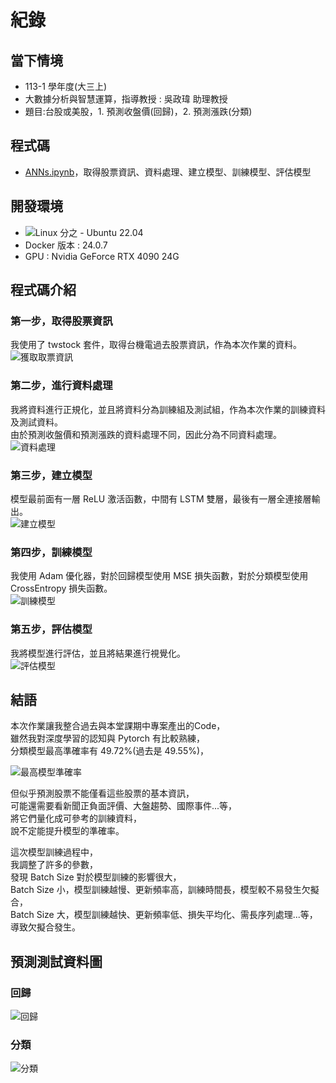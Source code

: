 # 紀錄
## 當下情境
- 113-1 學年度(大三上)
- 大數據分析與智慧運算，指導教授 : 吳政瑋 助理教授
- 題目:台股或美股，1. 預測收盤價(回歸)，2. 預測漲跌(分類)

## 程式碼
- [ANNs.ipynb](./ANNs/ANNs.ipynb)，取得股票資訊、資料處理、建立模型、訓練模型、評估模型
## 開發環境
- ![Linux 分之 - Ubuntu 22.04](./img/2024-12-06%2020-28-54.png)
- Docker 版本 : 24.0.7
- GPU : Nvidia GeForce RTX 4090 24G

## 程式碼介紹
### 第一步，取得股票資訊
我使用了 twstock 套件，取得台機電過去股票資訊，作為本次作業的資料。  
![獲取取票資訊](./img/2024-12-06%2020-32-23.png)
### 第二步，進行資料處理
我將資料進行正規化，並且將資料分為訓練組及測試組，作為本次作業的訓練資料及測試資料。  
由於預測收盤價和預測漲跌的資料處理不同，因此分為不同資料處理。  
![資料處理](./img/2024-12-06%2020-37-27.png)
### 第三步，建立模型
模型最前面有一層 ReLU 激活函數，中間有 LSTM 雙層，最後有一層全連接層輸出。  
![建立模型](./img/2024-12-06%2020-41-04.png)
### 第四步，訓練模型
我使用 Adam 優化器，對於回歸模型使用 MSE 損失函數，對於分類模型使用 CrossEntropy 損失函數。  
![訓練模型](./img/2024-12-06%2020-42-58.png)
### 第五步，評估模型
我將模型進行評估，並且將結果進行視覺化。  
![評估模型](./img/2024-12-06%2020-48-25.png)

## 結語
本次作業讓我整合過去與本堂課期中專案產出的Code，  
雖然我對深度學習的認知與 Pytorch 有比較熟練，  
分類模型最高準確率有 49.72%(過去是 49.55%)，  

![最高模型準確率](./img/d5fca5c9-886b-4760-a820-fb64f36d3aab.jpeg) 

但似乎預測股票不能僅看這些股票的基本資訊，  
可能還需要看新聞正負面評價、大盤趨勢、國際事件...等，  
將它們量化成可參考的訓練資料，  
說不定能提升模型的準確率。

這次模型訓練過程中，  
我調整了許多的參數，  
發現 Batch Size 對於模型訓練的影響很大，  
Batch Size 小，模型訓練越慢、更新頻率高，訓練時間長，模型較不易發生欠擬合，  
Batch Size 大，模型訓練越快、更新頻率低、損失平均化、需長序列處理...等，導致欠擬合發生。  

## 預測測試資料圖
### 回歸
![回歸](./img/2024-12-06%2021-38-29.png)
### 分類
![分類](./img/2024-12-06%2021-41-01.png)